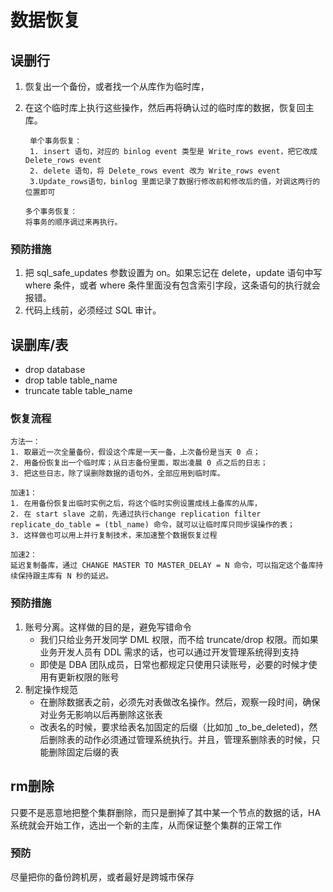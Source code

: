 # 数据恢复

## 误删行
1. 恢复出一个备份，或者找一个从库作为临时库，
2. 在这个临时库上执行这些操作，然后再将确认过的临时库的数据，恢复回主库。
        
        单个事务恢复：
        1. insert 语句，对应的 binlog event 类型是 Write_rows event，把它改成 Delete_rows event
        2. delete 语句，将 Delete_rows event 改为 Write_rows event
        3.Update_rows语句，binlog 里面记录了数据行修改前和修改后的值，对调这两行的位置即可
        
        
    ```
    多个事务恢复：
    将事务的顺序调过来再执行。
    ```

### 预防措施
1. 把 sql_safe_updates 参数设置为 on。如果忘记在 delete，update 语句中写 where 条件，或者 where 条件里面没有包含索引字段，这条语句的执行就会报错。
2. 代码上线前，必须经过 SQL 审计。

## 误删库/表
- drop database
- drop table table_name
- truncate table table_name

### 恢复流程
        
    方法一：
    1. 取最近一次全量备份，假设这个库是一天一备，上次备份是当天 0 点；
    2. 用备份恢复出一个临时库；从日志备份里面，取出凌晨 0 点之后的日志；
    3. 把这些日志，除了误删除数据的语句外，全部应用到临时库。

```
加速1：
1. 在用备份恢复出临时实例之后，将这个临时实例设置成线上备库的从库，
2. 在 start slave 之前，先通过执行﻿﻿change replication filter replicate_do_table = (tbl_name) 命令，就可以让临时库只同步误操作的表；
3. 这样做也可以用上并行复制技术，来加速整个数据恢复过程
```
    
```
加速2：
延迟复制备库，通过 CHANGE MASTER TO MASTER_DELAY = N 命令，可以指定这个备库持续保持跟主库有 N 秒的延迟。
```       
     
### 预防措施
1. 账号分离。这样做的目的是，避免写错命令
    - 我们只给业务开发同学 DML 权限，而不给 truncate/drop 权限。而如果业务开发人员有 DDL 需求的话，也可以通过开发管理系统得到支持
    - 即使是 DBA 团队成员，日常也都规定只使用只读账号，必要的时候才使用有更新权限的账号
1. 制定操作规范
    - 在删除数据表之前，必须先对表做改名操作。然后，观察一段时间，确保对业务无影响以后再删除这张表
    - 改表名的时候，要求给表名加固定的后缀（比如加 _to_be_deleted)，然后删除表的动作必须通过管理系统执行。并且，管理系删除表的时候，只能删除固定后缀的表

## rm删除 
只要不是恶意地把整个集群删除，而只是删掉了其中某一个节点的数据的话，HA 系统就会开始工作，选出一个新的主库，从而保证整个集群的正常工作

### 预防
尽量把你的备份跨机房，或者最好是跨城市保存